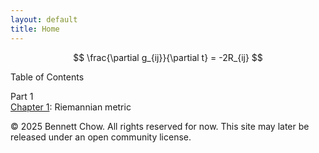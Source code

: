 ```yaml
---
layout: default
title: Home
---
```


$$
\frac{\partial g_{ij}}{\partial t} = -2R_{ij}
$$

Table of Contents
<p>
Part 1
<br>
<a href="/part-1-foundations/riemannian-metric/">Chapter 1<a/>: Riemannian metric

<footer>
  <p>&copy; 2025 Bennett Chow. All rights reserved for now. 
  This site may later be released under an open community license.</p>
</footer>
